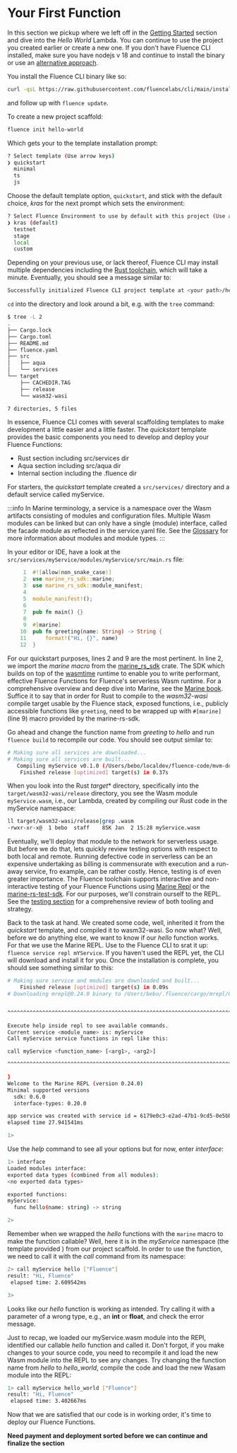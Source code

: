 # Your First Function

In this section we pickup where we left off in the [Getting Started](../overview/getting_started.md) section and dive into the *Hello World* Lambda. You can continue to use the project you created earlier or create a new one. If you don't have Fluence CLI installed, make sure you have nodejs v 18 and continue to install the binary or use an [alternative approach](https://github.com/fluencelabs/cli?tab=readme-ov-file#installation-and-usage).

You install the Fluence CLI binary like so:
```bash
curl -qsL https://raw.githubusercontent.com/fluencelabs/cli/main/install.sh | bash
```
and follow up with `fluence update`. 

To create a new project scaffold:

```bash
fluence init hello-world
```

Which gets your to the template installation prompt:

```bash
? Select template (Use arrow keys)
❯ quickstart
  minimal
  ts
  js
```
Choose the default template option, `quickstart`, and stick with the default choice, *kras* for the next prompt which sets the environment:

```bash
? Select Fluence Environment to use by default with this project (Use arrow keys)
❯ kras (default)
  testnet
  stage
  local
  custom
```

Depending on your previous use, or lack thereof, Fluence CLI may install multiple dependencies including the [Rust toolchain](https://www.rust-lang.org/), which will take a minute. Eventually, you should see a message similar to:

```bash
Successfully initialized Fluence CLI project template at <your path>/hello-world
```

`cd` into the directory and look around a bit, e.g. with the `tree` command:

```bash
$ tree -L 2
.
├── Cargo.lock
├── Cargo.toml
├── README.md
├── fluence.yaml
├── src
│   ├── aqua
│   └── services
└── target
    ├── CACHEDIR.TAG
    ├── release
    └── wasm32-wasi

7 directories, 5 files
```

In essence, Fluence CLI comes with several scaffolding templates to make development a little easier and a little faster. The *quickstart* template provides the basic components you need to develop and deploy your Fluence Functions:

* Rust section including src/services dir
* Aqua section including src/aqua dir
* Internal section including the .fluence dir

For starters, the *quickstart* template created a `src/services/` directory and a default service called myService. 

:::info
In Marine terminology, a service is a namespace over the Wasm artifacts consisting of  modules and configuration files. Multiple Wasm modules can be linked but can only have a single (module) interface, called the facade module as reflected in the service.yaml file. See the [Glossary](https://fluence.dev/docs/build/glossary#facade-module) for more information about modules and module types.
:::

In your editor or IDE, have a look at the `src/services/myService/modules/myService/src/main.rs` file:

```rust
     1	#![allow(non_snake_case)]
     2	use marine_rs_sdk::marine;
     3	use marine_rs_sdk::module_manifest;
     4
     5	module_manifest!();
     6
     7	pub fn main() {}
     8
     9	#[marine]
    10	pub fn greeting(name: String) -> String {
    11	    format!("Hi, {}", name)
    12	}
```

For our quickstart purposes, lines 2 and 9 are the most pertinent. In line 2, we import the *marine macro* from the [marine_rs_sdk](https://crates.io/crates/marine-rs-sdk) crate. The SDK which builds on top of the [wasmtime](https://wasmtime.dev/) runtime to enable you to write performant, effective Fluence Functions for Fluence's serverless Wasm runtime. For a comprehensive overview and deep dive into Marine, see the [Marine book](https://fluence.dev/docs/marine-book/introduction).  Suffice it to say that in order for Rust to compile to the *wasm32-wasi* compile target usable by the Fluence stack, exposed functions, i.e., publicly accessible functions like `greeting`, need to be wrapped up with `#[marine]` (line 9) macro provided by the marine-rs-sdk.

Go ahead and change the function name from *greeting* to *hello* and run `fluence build` to recompile our code. You should see output similar to:

```bash
# Making sure all services are downloaded...
# Making sure all services are built...
   Compiling myService v0.1.0 (/Users/bebo/localdev/fluence-code/mvm-docs-code/hello-world/src/services/myService/modules/myService)
    Finished release [optimized] target(s) in 0.37s
```

When you look into the Rust *target** directory, specifically into the `target/wasm32-wasi/release` directory, you see the Wasm module `myService.wasm`, i.e., our Lambda, created by compiling our Rust code in the myService namespace:

```bash
ll target/wasm32-wasi/release|grep .wasm
-rwxr-xr-x@  1 bebo  staff    85K Jan  2 15:28 myService.wasm
```

Eventually, we'll deploy that module to the network for serverless usage. But before we do that, lets quickly review testing options with respect to both local and remote. Running defective code in serverless can be an expensive undertaking as billing is commensurate with execution and a run-away service, fro example, can be rather costly. Hence, testing is of even greater importance. The Fluence toolchain supports interactive and non-interactive testing of your Fluence Functions using [Marine Repl](https://crates.io/crates/mrepl) or the [marine-rs-test-sdk](https://crates.io/crates/mrepl). For our purposes, we'll constrain ourself to the REPL. See the [testing section](../how-to/test.md) for a comprehensive review of both tooling and strategy.

Back to the task at hand. We created some code, well, inherited it from the *quickstart* template, and compiled it to wasm32-wasi. So now what? Well, before we do anything else, we want to know if our *hello* function works. For that we use the Marine REPL. Use to the Fluence CLI to srat it up: `fluence service repl mYService`. If you haven't used the REPL yet, the CLI will download and install it for you. Once the installation is complete, you should see something similar to this:

```bash
# Making sure service and modules are downloaded and built...
    Finished release [optimized] target(s) in 0.09s
# Downloading mrepl@0.24.0 binary to /Users/bebo/.fluence/cargo/mrepl/0.24.0...


^^^^^^^^^^^^^^^^^^^^^^^^^^^^^^^^^^^^^^^^^^^^^^^^^^^^^^^^^^^^^^^^^^^^^^^^^^^^^^^^

Execute help inside repl to see available commands.
Current service <module_name> is: myService
Call myService service functions in repl like this:

call myService <function_name> [<arg1>, <arg2>]

^^^^^^^^^^^^^^^^^^^^^^^^^^^^^^^^^^^^^^^^^^^^^^^^^^^^^^^^^^^^^^^^^^^^^^^^^^^^^^^^

}
Welcome to the Marine REPL (version 0.24.0)
Minimal supported versions
  sdk: 0.6.0
  interface-types: 0.20.0

app service was created with service id = 6179e0c3-e2ad-47b1-9cd5-0e5bb37da89e
elapsed time 27.941541ms

1>
```

Use the *help* command to see all your options but for now, enter *interface*:

```bash
1> interface
Loaded modules interface:
exported data types (combined from all modules):
<no exported data types>

exported functions:
myService:
  func hello(name: string) -> string

2>
```

Remember when we wrapped the *hello* functions with the `marine` macro to make the function callable? Well, here it is in the *myService* namespace (the template provided ) from our project scaffold. In order to use the function, we need to call it with the *call* command from its namespace:

```bash
2> call myService hello ["Fluence"]
result: "Hi, Fluence"
 elapsed time: 2.609542ms

3>
```

Looks like our *hello* function is working as intended. Try calling it with a parameter of a wrong type, e.g., an **int** or **float**, and check the error message.

Just to recap, we loaded our myService.wasm module into the REPl, identified our callable *hello* function and called it. Don't forgot, if you make changes to your source code, you need to recompile it and load the new Wasm module into the REPL to see any changes. Try changing the function name from *hello* to *hello_world*, compile the code and load the new Wasam module into the REPL:

```bash
1> call myService hello_world ["Fluence"]
result: "Hi, Fluence"
 elapsed time: 3.402667ms
```

Now that we are satisfied that our code is in working order, it's time to deploy our Fluence Functions.


**Need payment and deployment sorted before we can continue and finalize the section**





